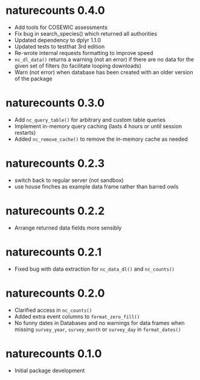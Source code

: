 # naturecounts 0.4.0
* Add tools for COSEWIC assessments
* Fix bug in search_species() which returned all authorities
* Updated dependency to dplyr 1.1.0
* Updated tests to testthat 3rd edition
* Re-wrote internal requests formatting to improve speed
* `nc_dl_data()` returns a warning (not an error) if there are no data for the 
  given set of filters (to facilitate looping downloads)
* Warn (not error) when database has been created with an older version of the package

# naturecounts 0.3.0

* Add `nc_query_table()` for arbitrary and custom table queries
* Implement in-memory query caching (lasts 4 hours or until session restarts)
* Added `nc_remove_cache()` to remove the in-memory cache as needed

# naturecounts 0.2.3

* switch back to regular server (not sandbox)
* use house finches as example data frame rather than barred owls

# naturecounts 0.2.2

* Arrange returned data fields more sensibly

# naturecounts 0.2.1

* Fixed bug with data extraction for `nc_data_dl()` and `nc_counts()`

# naturecounts 0.2.0

* Clarified access in `nc_counts()`
* Added extra event columns to `format_zero_fill()`
* No funny dates in Databases and no warnings for data frames when missing 
  `survey_year`, `survey_month` or `survey_day` in `format_dates()`

# naturecounts 0.1.0

* Initial package development

